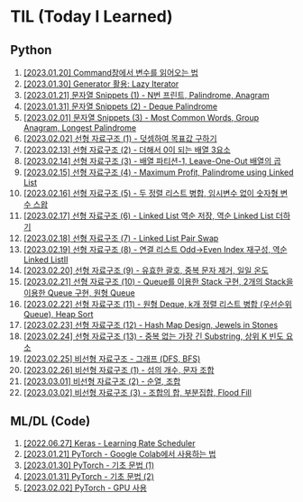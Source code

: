 # TIL (Today I Learned)

## Python
1. [[2023.01.20] Command창에서 변수를 읽어오는 법](https://github.com/caffe-latte/TIL/blob/main/Python/20230120.md)
2. [[2023.01.30] Generator 활용: Lazy Iterator](https://github.com/caffe-latte/TIL/blob/main/Python/20230130.md)
3. [[2023.01.21] 문자열 Snippets (1) - N번 프린트, Palindrome, Anagram](https://github.com/caffe-latte/TIL/blob/main/Python/20230121.md)
4. [[2023.01.31] 문자열 Snippets (2) - Deque Palindrome](https://github.com/caffe-latte/TIL/blob/main/Python/20230131.md)
5. [[2023.02.01] 문자열 Snippets (3) - Most Common Words, Group Anagram, Longest Palindrome](https://github.com/caffe-latte/TIL/blob/main/Python/20230201.md)
6. [[2023.02.02] 선형 자료구조 (1) - 덧셈하여 목표값 구하기](https://github.com/caffe-latte/TIL/blob/main/Python/20230202.md)
7. [[2023.02.13] 선형 자료구조 (2) - 더해서 0이 되는 배열 3요소](https://github.com/caffe-latte/TIL/blob/main/Python/20230213.md)
8. [[2023.02.14] 선형 자료구조 (3) - 배열 파티션-1, Leave-One-Out 배열의 곱](https://github.com/caffe-latte/TIL/blob/main/Python/20230214.md)
9. [[2023.02.15] 선형 자료구조 (4) - Maximum Profit, Palindrome using Linked List](https://github.com/caffe-latte/TIL/blob/main/Python/20230215.md)
10. [[2023.02.16] 선형 자료구조 (5) - 두 정렬 리스트 병합, 임시변수 없이 숫자형 변수 스왑](https://github.com/caffe-latte/TIL/blob/main/Python/20230216.md)
11. [[2023.02.17] 선형 자료구조 (6) - Linked List 역순 저장, 역순 Linked List 더하기](https://github.com/caffe-latte/TIL/blob/main/Python/20230217.md)
12. [[2023.02.18] 선형 자료구조 (7) - Linked List Pair Swap](https://github.com/caffe-latte/TIL/blob/main/Python/20230218.md)
13. [[2023.02.19] 선형 자료구조 (8) - 연결 리스트 Odd→Even Index 재구성, 역순 Linked ListⅡ](https://github.com/caffe-latte/TIL/blob/main/Python/20230219.md)
14. [[2023.02.20] 선형 자료구조 (9) - 유효한 괄호, 중복 문자 제거, 일일 온도](https://github.com/caffe-latte/TIL/blob/main/Python/20230220.md)
15. [[2023.02.21] 선형 자료구조 (10) - Queue를 이용한 Stack 구현, 2개의 Stack을 이용한 Queue 구현, 원형 Queue](https://github.com/caffe-latte/TIL/blob/main/Python/20230221.md)
16. [[2023.02.22] 선형 자료구조 (11) - 원형 Deque, k개 정렬 리스트 병합 (우선순위 Queue), Heap Sort](https://github.com/caffe-latte/TIL/blob/main/Python/20230222.md)
17. [[2023.02.23] 선형 자료구조 (12) - Hash Map Design, Jewels in Stones](https://github.com/caffe-latte/TIL/blob/main/Python/20230223.md)
18. [[2023.02.24] 선형 자료구조 (13) - 중복 없는 가장 긴 Substring, 상위 K 빈도 요소](https://github.com/caffe-latte/TIL/blob/main/Python/20230224.md)
19. [[2023.02.25] 비선형 자료구조 - 그래프 (DFS, BFS)](https://github.com/caffe-latte/TIL/blob/main/Python/20230225.md)
20. [[2023.02.26] 비선형 자료구조 (1) - 섬의 개수, 문자 조합](https://github.com/caffe-latte/TIL/blob/main/Python/20230226.md)
21. [[2023.03.01] 비선형 자료구조 (2) - 순열, 조합](https://github.com/caffe-latte/TIL/blob/main/Python/20230301.md)
22. [[2023.03.02] 비선형 자료구조 (3) - 조합의 합, 부분집합, Flood Fill](https://github.com/caffe-latte/TIL/blob/main/Python/20230302.md)

## ML/DL (Code)

1. [[2022.06.27] Keras - Learning Rate Scheduler](https://github.com/caffe-latte/TIL/blob/main/Keras/20220627.md)
2. [[2023.01.21] PyTorch - Google Colab에서 사용하는 법](https://github.com/caffe-latte/TIL/blob/main/PyTorch/20230121.md)
3. [[2023.01.30] PyTorch - 기초 문법 (1)](https://github.com/caffe-latte/TIL/blob/main/PyTorch/20230130.md)
4. [[2023.01.31] PyTorch - 기초 문법 (2)](https://github.com/caffe-latte/TIL/blob/main/PyTorch/20230131.md)
5. [[2023.02.02] PyTorch - GPU 사용](https://github.com/caffe-latte/TIL/blob/main/PyTorch/20230202.md)

